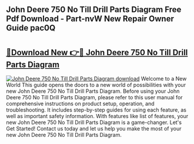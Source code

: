 ## John Deere 750 No Till Drill Parts Diagram Free Pdf Download - Part-nvW New Repair Owner Guide pac0Q

# <h2><a href="http://dfpk9en.blite.top/?on=John+Deere+750+No+Till+Drill+Parts+Diagram">🔗Download New 👉🔴 John Deere 750 No Till Drill Parts Diagram</a></h2>

[![John Deere 750 No Till Drill Parts Diagram download](https://i.imgur.com/lujVjoI.png)](http://dfpk9en.blite.top/?on=John+Deere+750+No+Till+Drill+Parts+Diagram)
Welcome to a New World This guide opens the doors to a new world of possibilities with your new John Deere 750 No Till Drill Parts Diagram. Before using your John Deere 750 No Till Drill Parts Diagram, please refer to this user manual for comprehensive instructions on product setup, operation, and troubleshooting. It includes step-by-step guides for using each feature, as well as important safety information. With features like list of features, your new John Deere 750 No Till Drill Parts Diagram is a game-changer. Let's Get Started! Contact us today and let us help you make the most of your new John Deere 750 No Till Drill Parts Diagram.
